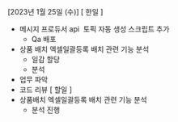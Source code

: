 [2023년 1월 25일 (수)]
[ 한일 ]
* 메시지 프로듀서 api  토픽 자동 생성 스크립트 추가
    *  Qa 배포
* 상품 배치 엑셀일괄등록 배치 관련 기능 분석
    * 일감 할당
    * 분석
* 업무 파악
* 코드 리뷰
[ 할일 ]
* 상품배치 엑셀일괄등록 배치 관련 기능 분석
    * 분석 진행
